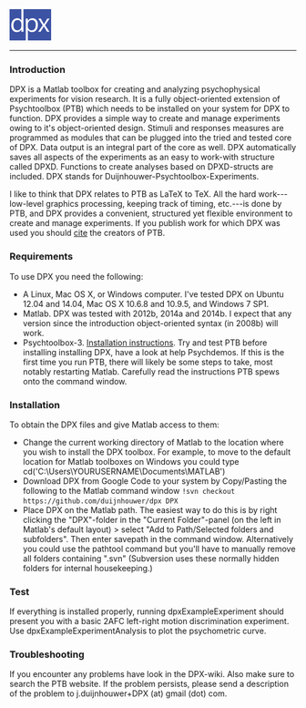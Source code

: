 ![DPX](https://github.com/duijnhouwer/dpx/blob/master/dpxDocs/dpxLogo.png)

---

### Introduction

DPX is a Matlab toolbox for creating and analyzing psychophysical experiments for vision research. It is a fully object-oriented extension of Psychtoolbox (PTB) which needs to be installed on your system for DPX to function. DPX provides a simple way to create and manage experiments owing to it's object-oriented design. Stimuli and responses measures are programmed as modules that can be plugged into the tried and tested core of DPX. Data output is an integral part of the core as well. DPX automatically saves all aspects of the experiments as an easy to work-with structure called DPXD. Functions to create analyses based on DPXD-structs are included. DPX stands for Duijnhouwer-Psychtoolbox-Experiments.

I like to think that DPX relates to PTB as LaTeX to TeX. All the hard work---low-level graphics processing, keeping track of timing, etc.---is done by PTB, and DPX provides a convenient, structured yet flexible environment to create and manage experiments. If you publish work for which DPX was used you should [cite](http://psychtoolbox.org/credits) the creators of PTB.

### Requirements

To use DPX you need the following:

 * A Linux, Mac OS X, or Windows computer. I've tested DPX on Ubuntu 12.04 and 14.04, Mac OS X 10.6.8 and 10.9.5, and Windows 7 SP1.
 * Matlab. DPX was tested with 2012b, 2014a and 2014b. I expect that any version since the introduction object-oriented syntax (in 2008b) will work.
 * Psychtoolbox-3. [Installation instructions](http://psychtoolbox.org/PsychtoolboxDownload). Try and test PTB before installing installing DPX, have a look at help Psychdemos. If this is the first time you run PTB, there will likely be some steps to take, most notably restarting Matlab. Carefully read the instructions PTB spews onto the command window.

### Installation

To obtain the DPX files and give Matlab access to them:

* Change the current working directory of Matlab to the location where you wish to install the DPX toolbox. For example, to move to the default location for Matlab toolboxes on Windows you could type
  cd('C:\Users\YOURUSERNAME\Documents\MATLAB')
* Download DPX from Google Code to your system by Copy/Pasting the following to the Matlab command window
  `!svn checkout https://github.com/duijnhouwer/dpx DPX`
* Place DPX on the Matlab path.
The easiest way to do this is by right clicking the "DPX"-folder in the "Current Folder"-panel (on the left in Matlab's default layout) > select "Add to Path/Selected folders and subfolders". Then enter savepath in the command window.
Alternatively you could use the pathtool command but you'll have to manually remove all folders containing ".svn" (Subversion uses these normally hidden folders for internal housekeeping.)

### Test

If everything is installed properly, running dpxExampleExperiment should present you with a basic 2AFC left-right motion discrimination experiment. Use dpxExampleExperimentAnalysis to plot the psychometric curve.

### Troubleshooting

If you encounter any problems have look in the DPX-wiki. Also make sure to search the PTB website. If the problem persists, please send a description of the problem to j.duijnhouwer+DPX (at) gmail (dot) com.
